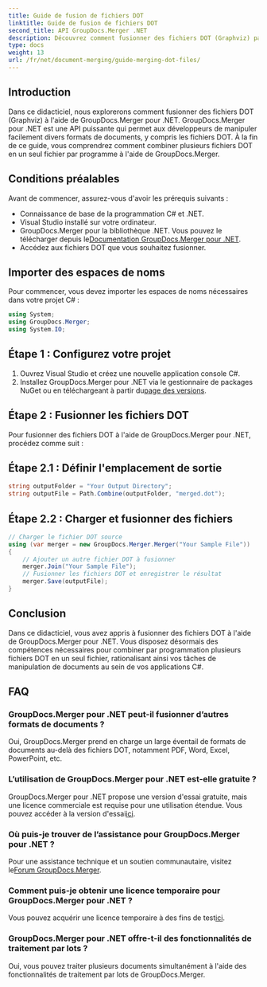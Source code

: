 ```yaml
---
title: Guide de fusion de fichiers DOT
linktitle: Guide de fusion de fichiers DOT
second_title: API GroupDocs.Merger .NET
description: Découvrez comment fusionner des fichiers DOT (Graphviz) par programme à l'aide de GroupDocs.Merger pour .NET. Fusionnez, combinez et manipulez facilement des fichiers DOT.
type: docs
weight: 13
url: /fr/net/document-merging/guide-merging-dot-files/
---
```

## Introduction
Dans ce didacticiel, nous explorerons comment fusionner des fichiers DOT (Graphviz) à l'aide de GroupDocs.Merger pour .NET. GroupDocs.Merger pour .NET est une API puissante qui permet aux développeurs de manipuler facilement divers formats de documents, y compris les fichiers DOT. À la fin de ce guide, vous comprendrez comment combiner plusieurs fichiers DOT en un seul fichier par programme à l'aide de GroupDocs.Merger.
## Conditions préalables
Avant de commencer, assurez-vous d'avoir les prérequis suivants :
- Connaissance de base de la programmation C# et .NET.
- Visual Studio installé sur votre ordinateur.
-  GroupDocs.Merger pour la bibliothèque .NET. Vous pouvez le télécharger depuis le[Documentation GroupDocs.Merger pour .NET](https://reference.groupdocs.com/merger/net/).
- Accédez aux fichiers DOT que vous souhaitez fusionner.

## Importer des espaces de noms
Pour commencer, vous devez importer les espaces de noms nécessaires dans votre projet C# :
```csharp
using System; 
using GroupDocs.Merger;
using System.IO;
```
## Étape 1 : Configurez votre projet
1. Ouvrez Visual Studio et créez une nouvelle application console C#.
2.  Installez GroupDocs.Merger pour .NET via le gestionnaire de packages NuGet ou en téléchargeant à partir du[page des versions](https://releases.groupdocs.com/merger/net/).
## Étape 2 : Fusionner les fichiers DOT
Pour fusionner des fichiers DOT à l'aide de GroupDocs.Merger pour .NET, procédez comme suit :
## Étape 2.1 : Définir l'emplacement de sortie
```csharp
string outputFolder = "Your Output Directory";
string outputFile = Path.Combine(outputFolder, "merged.dot");
```
## Étape 2.2 : Charger et fusionner des fichiers
```csharp
// Charger le fichier DOT source
using (var merger = new GroupDocs.Merger.Merger("Your Sample File"))
{
    // Ajouter un autre fichier DOT à fusionner
    merger.Join("Your Sample File");
    // Fusionner les fichiers DOT et enregistrer le résultat
    merger.Save(outputFile);
}
```

## Conclusion
Dans ce didacticiel, vous avez appris à fusionner des fichiers DOT à l'aide de GroupDocs.Merger pour .NET. Vous disposez désormais des compétences nécessaires pour combiner par programmation plusieurs fichiers DOT en un seul fichier, rationalisant ainsi vos tâches de manipulation de documents au sein de vos applications C#.

## FAQ
### GroupDocs.Merger pour .NET peut-il fusionner d’autres formats de documents ?
Oui, GroupDocs.Merger prend en charge un large éventail de formats de documents au-delà des fichiers DOT, notamment PDF, Word, Excel, PowerPoint, etc.
### L’utilisation de GroupDocs.Merger pour .NET est-elle gratuite ?
 GroupDocs.Merger pour .NET propose une version d'essai gratuite, mais une licence commerciale est requise pour une utilisation étendue. Vous pouvez accéder à la version d'essai[ici](https://releases.groupdocs.com/).
### Où puis-je trouver de l’assistance pour GroupDocs.Merger pour .NET ?
 Pour une assistance technique et un soutien communautaire, visitez le[Forum GroupDocs.Merger](https://forum.groupdocs.com/c/merger/32).
### Comment puis-je obtenir une licence temporaire pour GroupDocs.Merger pour .NET ?
 Vous pouvez acquérir une licence temporaire à des fins de test[ici](https://purchase.groupdocs.com/temporary-license/).
### GroupDocs.Merger pour .NET offre-t-il des fonctionnalités de traitement par lots ?
Oui, vous pouvez traiter plusieurs documents simultanément à l'aide des fonctionnalités de traitement par lots de GroupDocs.Merger.